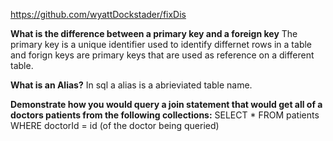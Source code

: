 https://github.com/wyattDockstader/fixDis

<b>What is the difference between a primary key and a foreign key</b>
The primary key is a unique identifier used to identify differnet rows in a table and forign keys are primary keys that are used as reference on a different table.

<b>What is an Alias?</b>
In sql a alias is a abrieviated table name.

<b>Demonstrate how you would query a join statement that would get all of a doctors patients from the following collections:</b>
SELECT * FROM patients WHERE doctorId = id (of the doctor being queried) 

